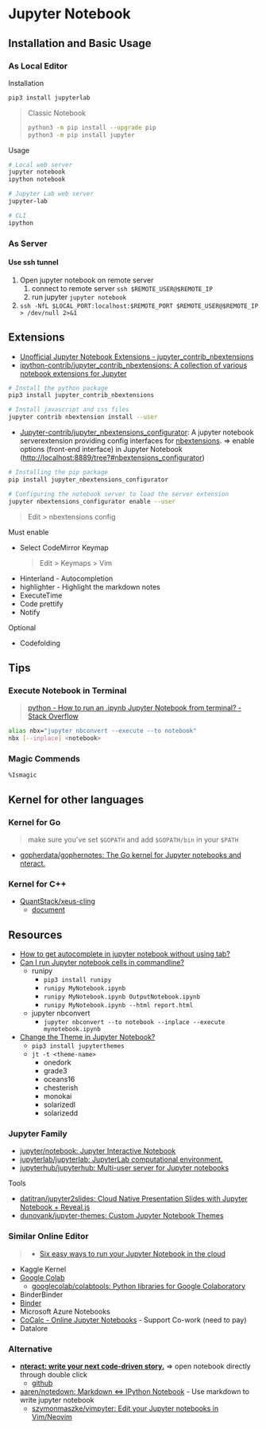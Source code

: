 # Jupyter Notebook

## Installation and Basic Usage

### As Local Editor

Installation

```sh
pip3 install jupyterlab
```

> Classic Notebook
>
> ```sh
> python3 -m pip install --upgrade pip
> python3 -m pip install jupyter
> ```

Usage

```sh
# Local web server
jupyter notebook
ipython notebook

# Jupyter Lab web server
jupyter-lab

# CLI
ipython
```

### As Server

#### Use ssh tunnel

1. Open jupyter notebook on remote server
   1. connect to remote server `ssh $REMOTE_USER@$REMOTE_IP`
   2. run jupyter `jupyter notebook`
2. `ssh -NfL $LOCAL_PORT:localhost:$REMOTE_PORT $REMOTE_USER@$REMOTE_IP > /dev/null 2>&1`

## Extensions

* [Unofficial Jupyter Notebook Extensions - jupyter_contrib_nbextensions](https://jupyter-contrib-nbextensions.readthedocs.io/en/latest/index.html)
* [ipython-contrib/jupyter_contrib_nbextensions: A collection of various notebook extensions for Jupyter](https://github.com/ipython-contrib/jupyter_contrib_nbextensions)

```sh
# Install the python package
pip3 install jupyter_contrib_nbextensions

# Install javascript and css files
jupyter contrib nbextension install --user
```

* [Jupyter-contrib/jupyter_nbextensions_configurator](https://github.com/Jupyter-contrib/jupyter_nbextensions_configurator): A jupyter notebook serverextension providing config interfaces for [nbextensions](https://github.com/ipython-contrib/jupyter_contrib_nbextensions). => enable options (front-end interface) in Jupyter Notebook ([http://localhost:8889/tree?#nbextensions_configurator](http://localhost:8889/tree?#nbextensions_configurator))

```sh
# Installing the pip package
pip install jupyter_nbextensions_configurator

# Configuring the notebook server to load the server extension
jupyter nbextensions_configurator enable --user
```

> Edit > nbextensions config

Must enable

* Select CodeMirror Keymap
    > Edit > Keymaps > Vim
* Hinterland - Autocompletion
* highlighter - Highlight the markdown notes
* ExecuteTime
* Code prettify
* Notify

Optional

* Codefolding

## Tips

### Execute Notebook in Terminal

> [python - How to run an .ipynb Jupyter Notebook from terminal? - Stack Overflow](https://stackoverflow.com/questions/35545402/how-to-run-an-ipynb-jupyter-notebook-from-terminal)

```sh
alias nbx="jupyter nbconvert --execute --to notebook"
nbx [--inplace] <notebook>
```

### Magic Commends

`%Ismagic`

## Kernel for other languages

### Kernel for Go

> make sure you've set `$GOPATH` and add `$GOPATH/bin` in your `$PATH`

* [gopherdata/gophernotes: The Go kernel for Jupyter notebooks and nteract.](https://github.com/gopherdata/gophernotes)

### Kernel for C++

* [QuantStack/xeus-cling](https://github.com/QuantStack/xeus-cling/)
  * [document](https://xeus-cling.readthedocs.io/en/latest/)

## Resources

* [How to get autocomplete in jupyter notebook without using tab?](https://stackoverflow.com/questions/45390326/how-to-get-autocomplete-in-jupyter-notebook-without-using-tab/)
* [Can I run Jupyter notebook cells in commandline?](https://stackoverflow.com/questions/35471894/can-i-run-jupyter-notebook-cells-in-commandline)
  * runipy
    * `pip3 install runipy`
    * `runipy MyNotebook.ipynb`
    * `runipy MyNotebook.ipynb OutputNotebook.ipynb`
    * `runipy MyNotebook.ipynb --html report.html`
  * jupyter nbconvert
    * `jupyter nbconvert --to notebook --inplace --execute mynotebook.ipynb`
* [Change the Theme in Jupyter Notebook?](https://stackoverflow.com/questions/46510192/change-the-theme-in-jupyter-notebook)
  * `pip3 install jupyterthemes`
  * `jt -t <theme-name>`
    * onedork
    * grade3
    * oceans16
    * chesterish
    * monokai
    * solarizedl
    * solarizedd

### Jupyter Family

* [jupyter/notebook: Jupyter Interactive Notebook](https://github.com/jupyter/notebook)
* [jupyterlab/jupyterlab: JupyterLab computational environment.](https://github.com/jupyterlab/jupyterlab)
* [jupyterhub/jupyterhub: Multi-user server for Jupyter notebooks](https://github.com/jupyterhub/jupyterhub)

Tools

* [datitran/jupyter2slides: Cloud Native Presentation Slides with Jupyter Notebook + Reveal.js](https://github.com/datitran/jupyter2slides)
* [dunovank/jupyter-themes: Custom Jupyter Notebook Themes](https://github.com/dunovank/jupyter-themes)

### Similar Online Editor

> * [Six easy ways to run your Jupyter Notebook in the cloud](https://www.dataschool.io/cloud-services-for-jupyter-notebook/)

* Kaggle Kernel
* [Google Colab](https://colab.research.google.com/)
  * [googlecolab/colabtools: Python libraries for Google Colaboratory](https://github.com/googlecolab/colabtools)
* BinderBinder
* [Binder](https://mybinder.org/)
* Microsoft Azure Notebooks
* [CoCalc - Online Jupyter Notebooks](https://cocalc.com/doc/jupyter-notebook.html) - Support Co-work (need to pay)
* Datalore

### Alternative

* [**nteract: write your next code-driven story.**](https://nteract.io/) => open notebook directly through double click
  * [github](https://github.com/nteract/nteract)
* [aaren/notedown: Markdown <=> IPython Notebook](https://github.com/aaren/notedown) - Use markdown to write jupyter notebook
  * [szymonmaszke/vimpyter: Edit your Jupyter notebooks in Vim/Neovim](https://github.com/szymonmaszke/vimpyter)
